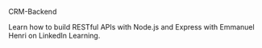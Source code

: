 CRM-Backend

Learn how to build RESTful APIs with Node.js and Express with Emmanuel Henri on LinkedIn Learning.
